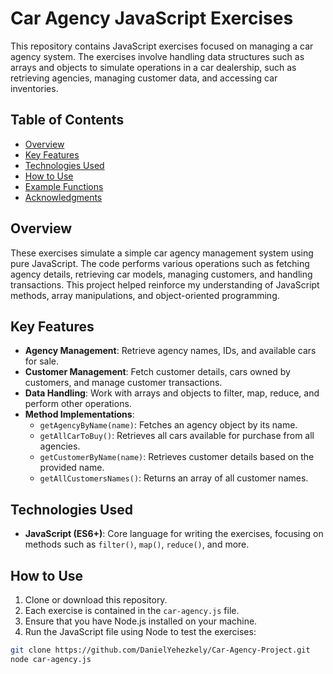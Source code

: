 # Car Agency JavaScript Exercises

This repository contains JavaScript exercises focused on managing a car agency system. The exercises involve handling data structures such as arrays and objects to simulate operations in a car dealership, such as retrieving agencies, managing customer data, and accessing car inventories.

## Table of Contents
- [Overview](#overview)
- [Key Features](#key-features)
- [Technologies Used](#technologies-used)
- [How to Use](#how-to-use)
- [Example Functions](#example-functions)
- [Acknowledgments](#acknowledgments)

## Overview

These exercises simulate a simple car agency management system using pure JavaScript. The code performs various operations such as fetching agency details, retrieving car models, managing customers, and handling transactions. This project helped reinforce my understanding of JavaScript methods, array manipulations, and object-oriented programming.

## Key Features

- **Agency Management**: Retrieve agency names, IDs, and available cars for sale.
- **Customer Management**: Fetch customer details, cars owned by customers, and manage customer transactions.
- **Data Handling**: Work with arrays and objects to filter, map, reduce, and perform other operations.
- **Method Implementations**:
  - `getAgencyByName(name)`: Fetches an agency object by its name.
  - `getAllCarToBuy()`: Retrieves all cars available for purchase from all agencies.
  - `getCustomerByName(name)`: Retrieves customer details based on the provided name.
  - `getAllCustomersNames()`: Returns an array of all customer names.

## Technologies Used

- **JavaScript (ES6+)**: Core language for writing the exercises, focusing on methods such as `filter()`, `map()`, `reduce()`, and more.

## How to Use

1. Clone or download this repository.
2. Each exercise is contained in the `car-agency.js` file.
3. Ensure that you have Node.js installed on your machine.
4. Run the JavaScript file using Node to test the exercises:

```bash
git clone https://github.com/DanielYehezkely/Car-Agency-Project.git
node car-agency.js
